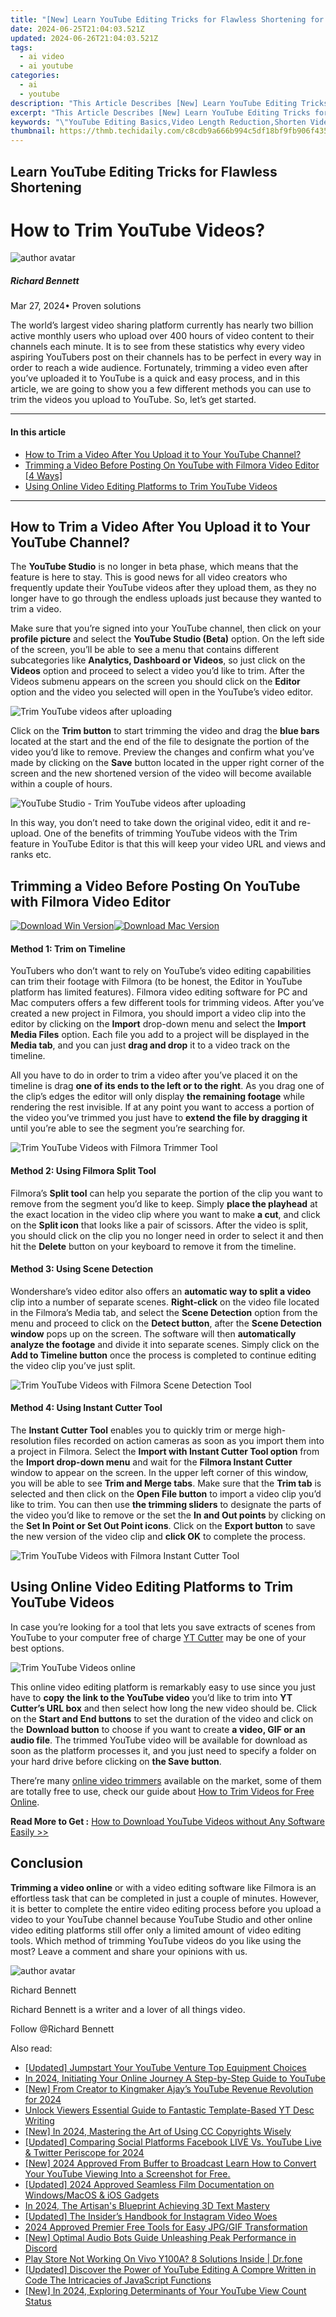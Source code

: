 ```yaml
---
title: "[New] Learn YouTube Editing Tricks for Flawless Shortening for 2024"
date: 2024-06-25T21:04:03.521Z
updated: 2024-06-26T21:04:03.521Z
tags:
  - ai video
  - ai youtube
categories:
  - ai
  - youtube
description: "This Article Describes [New] Learn YouTube Editing Tricks for Flawless Shortening for 2024"
excerpt: "This Article Describes [New] Learn YouTube Editing Tricks for Flawless Shortening for 2024"
keywords: "\"YouTube Editing Basics,Video Length Reduction,Shorten Videos Effectively,High-Quality Cuts,Edit Smoothly on YouTube,Professional Video Tricks,Flawless Editing Techniques\""
thumbnail: https://thmb.techidaily.com/c8cdb9a666b994c5df18bf9fb906f435b3e886e46b814d7626bddc0615133ba1.jpg
---
```


## Learn YouTube Editing Tricks for Flawless Shortening

# How to Trim YouTube Videos?

![author avatar](https://images.wondershare.com/filmora/article-images/richard-bennett.jpg)

##### Richard Bennett

 Mar 27, 2024• Proven solutions

The world’s largest video sharing platform currently has nearly two billion active monthly users who upload over 400 hours of video content to their channels each minute. It is to see from these statistics why every video aspiring YouTubers post on their channels has to be perfect in every way in order to reach a wide audience. Fortunately, trimming a video even after you’ve uploaded it to YouTube is a quick and easy process, and in this article, we are going to show you a few different methods you can use to trim the videos you upload to YouTube. So, let’s get started.

---

#### In this article

* [How to Trim a Video After You Upload it to Your YouTube Channel?](#part1)
* [Trimming a Video Before Posting On YouTube with Filmora Video Editor \[4 Ways\]](#part2)
* [Using Online Video Editing Platforms to Trim YouTube Videos](#part3)

---

## How to Trim a Video After You Upload it to Your YouTube Channel?

The **YouTube Studio** is no longer in beta phase, which means that the feature is here to stay. This is good news for all video creators who frequently update their YouTube videos after they upload them, as they no longer have to go through the endless uploads just because they wanted to trim a video.

Make sure that you’re signed into your YouTube channel, then click on your **profile picture** and select the **YouTube Studio (Beta)** option. On the left side of the screen, you’ll be able to see a menu that contains different subcategories like **Analytics, Dashboard or Videos**, so just click on the **Videos** option and proceed to select a video you’d like to trim. After the Videos submenu appears on the screen you should click on the **Editor** option and the video you selected will open in the YouTube’s video editor.

![Trim YouTube videos after uploading](https://images.wondershare.com/filmora/article-images/youtube-video-editor-youtube-studio.jpg)

Click on the **Trim button** to start trimming the video and drag the **blue bars** located at the start and the end of the file to designate the portion of the video you’d like to remove. Preview the changes and confirm what you’ve made by clicking on the **Save** button located in the upper right corner of the screen and the new shortened version of the video will become available within a couple of hours.

![YouTube Studio - Trim YouTube videos after uploading](https://images.wondershare.com/filmora/article-images/preview-save-video-trimming-youtube-studio.jpg)

In this way, you don’t need to take down the original video, edit it and re-upload. One of the benefits of trimming YouTube videos with the Trim feature in YouTube Editor is that this will keep your video URL and views and ranks etc.

## Trimming a Video Before Posting On YouTube with Filmora Video Editor

[![Download Win Version](https://images.wondershare.com/filmora/guide/download-btn-win.jpg)](https://tools.techidaily.com/wondershare/filmora/download/)[![Download Mac Version](https://images.wondershare.com/filmora/guide/download-btn-mac.jpg)](https://tools.techidaily.com/wondershare/filmora/download/)

#### Method 1: Trim on Timeline

YouTubers who don’t want to rely on YouTube’s video editing capabilities can trim their footage with Filmora (to be honest, the Editor in YouTube platform has limited features). Filmora video editing software for PC and Mac computers offers a few different tools for trimming videos. After you’ve created a new project in Filmora, you should import a video clip into the editor by clicking on the **Import** drop-down menu and select the **Import Media Files** option. Each file you add to a project will be displayed in the **Media tab**, and you can just **drag and drop** it to a video track on the timeline.

All you have to do in order to trim a video after you’ve placed it on the timeline is drag **one of its ends to the left or to the right**. As you drag one of the clip’s edges the editor will only display **the remaining footage** while rendering the rest invisible. If at any point you want to access a portion of the video you’ve trimmed you just have to **extend the file by dragging it** until you’re able to see the segment you’re searching for.

![Trim YouTube Videos with Filmora Trimmer  Tool](https://images.wondershare.com/filmora/guide/trim-sides.gif)

#### Method 2: Using Filmora Split Tool

Filmora’s **Split tool** can help you separate the portion of the clip you want to remove from the segment you’d like to keep. Simply **place the playhead** at the exact location in the video clip where you want to make **a cut**, and click on the **Split icon** that looks like a pair of scissors. After the video is split, you should click on the clip you no longer need in order to select it and then hit the **Delete** button on your keyboard to remove it from the timeline.

#### Method 3: Using Scene Detection

Wondershare’s video editor also offers an **automatic way to split a video** clip into a number of separate scenes. **Right-click** on the video file located in the Filmora’s Media tab, and select the **Scene Detection** option from the menu and proceed to click on the **Detect button**, after the **Scene Detection window** pops up on the screen. The software will then **automatically analyze the footage** and divide it into separate scenes. Simply click on the **Add to Timeline button** once the process is completed to continue editing the video clip you’ve just split.

![Trim YouTube Videos with Filmora Scene Detection Tool](https://images.wondershare.com/filmora/article-images/scene-detection-interface.jpg)

#### Method 4: Using Instant Cutter Tool

The **Instant Cutter Tool** enables you to quickly trim or merge high-resolution files recorded on action cameras as soon as you import them into a project in Filmora. Select the **Import with Instant Cutter Tool option** from the **Import drop-down menu** and wait for the **Filmora Instant Cutter** window to appear on the screen. In the upper left corner of this window, you will be able to see **Trim and Merge tabs**. Make sure that the **Trim tab** is selected and then click on the **Open File button** to import a video clip you’d like to trim. You can then use **the trimming sliders** to designate the parts of the video you’d like to remove or the set the **In and Out points** by clicking on the **Set In Point or Set Out Point icons**. Click on the **Export button** to save the new version of the video clip and **click OK** to complete the process.

![Trim YouTube Videos with Filmora Instant Cutter Tool](https://images.wondershare.com/filmora/article-images/instant-cutter-filmora-1.jpg)

## Using Online Video Editing Platforms to Trim YouTube Videos

In case you’re looking for a tool that lets you save extracts of scenes from YouTube to your computer free of charge [YT Cutter](https://ytcutter.com/) may be one of your best options.

![Trim YouTube Videos online](https://images.wondershare.com/filmora/article-images/yt-cutter-youtube-trimmer.jpg)

This online video editing platform is remarkably easy to use since you just have to **copy** **the link to the YouTube video** you’d like to trim into **YT Cutter’s URL box** and then select how long the new video should be. Click on the **Start and End buttons** to set the duration of the video and click on the **Download button** to choose if you want to create **a video, GIF or an audio file**. The trimmed YouTube video will be available for download as soon as the platform processes it, and you just need to specify a folder on your hard drive before clicking on **the Save button**.

There’re many [online video trimmers](https://tools.techidaily.com/wondershare/filmora/download/) available on the market, some of them are totally free to use, check our guide about [How to Trim Videos for Free Online](https://tools.techidaily.com/wondershare/filmora/download/).

 **Read More to Get :** [How to Download YouTube Videos without Any Software Easily >>](https://tools.techidaily.com/wondershare/filmora/download/)

## Conclusion

**Trimming a video online** or with a video editing software like Filmora is an effortless task that can be completed in just a couple of minutes. However, it is better to complete the entire video editing process before you upload a video to your YouTube channel because YouTube Studio and other online video editing platforms still offer only a limited amount of video editing tools. Which method of trimming YouTube videos do you like using the most? Leave a comment and share your opinions with us.

![author avatar](https://images.wondershare.com/filmora/article-images/richard-bennett.jpg)

Richard Bennett

Richard Bennett is a writer and a lover of all things video.

Follow @Richard Bennett


<ins class="adsbygoogle"
     style="display:block"
     data-ad-format="autorelaxed"
     data-ad-client="ca-pub-7571918770474297"
     data-ad-slot="1223367746"></ins>



<ins class="adsbygoogle"
     style="display:block"
     data-ad-client="ca-pub-7571918770474297"
     data-ad-slot="8358498916"
     data-ad-format="auto"
     data-full-width-responsive="true"></ins>

<span class="atpl-alsoreadstyle">Also read:</span>
<div><ul>
<li><a href="https://youtube-blog.techidaily.com/ed-jumpstart-your-youtube-venture-top-equipment-choices/"><u>[Updated] Jumpstart Your YouTube Venture  Top Equipment Choices</u></a></li>
<li><a href="https://youtube-blog.techidaily.com/24-initiating-your-online-journey-a-step-by-step-guide-to-youtube/"><u>In 2024, Initiating Your Online Journey  A Step-by-Step Guide to YouTube</u></a></li>
<li><a href="https://youtube-blog.techidaily.com/rom-creator-to-kingmaker-ajays-youtube-revenue-revolution-for-2024/"><u>[New] From Creator to Kingmaker  Ajay’s YouTube Revenue Revolution for 2024</u></a></li>
<li><a href="https://youtube-blog.techidaily.com/k-viewers-essential-guide-to-fantastic-template-based-yt-desc-writing/"><u>Unlock Viewers  Essential Guide to Fantastic Template-Based YT Desc Writing</u></a></li>
<li><a href="https://youtube-blog.techidaily.com/n-2024-mastering-the-art-of-using-cc-copyrights-wisely/"><u>[New] In 2024, Mastering the Art of Using CC Copyrights Wisely</u></a></li>
<li><a href="https://youtube-blog.techidaily.com/ed-comparing-social-platforms-facebook-live-vs-youtube-live-and-twitter-periscope-for-2024/"><u>[Updated] Comparing Social Platforms  Facebook LIVE Vs. YouTube Live & Twitter Periscope for 2024</u></a></li>
<li><a href="https://youtube-blog.techidaily.com/024-approved-from-buffer-to-broadcast-learn-how-to-convert-your-youtube-viewing-into-a-screenshot-for-free/"><u>[New] 2024 Approved  From Buffer to Broadcast  Learn How to Convert Your YouTube Viewing Into a Screenshot for Free.</u></a></li>
<li><a href="https://desktop-recording.techidaily.com/updated-2024-approved-seamless-film-documentation-on-windowsmacos-and-ios-gadgets/"><u>[Updated] 2024 Approved  Seamless Film Documentation on Windows/MacOS & iOS Gadgets</u></a></li>
<li><a href="https://some-guidance.techidaily.com/in-2024-the-artisans-blueprint-achieving-3d-text-mastery/"><u>In 2024, The Artisan's Blueprint  Achieving 3D Text Mastery</u></a></li>
<li><a href="https://instagram-videos.techidaily.com/updated-the-insiders-handbook-for-instagram-video-woes/"><u>[Updated] The Insider’s Handbook for Instagram Video Woes</u></a></li>
<li><a href="https://extra-approaches.techidaily.com/2024-approved-premier-free-tools-for-easy-jpggif-transformation/"><u>2024 Approved  Premier Free Tools for Easy JPG/GIF Transformation</u></a></li>
<li><a href="https://discord-videos.techidaily.com/new-optimal-audio-bots-guide-unleashing-peak-performance-in-discord/"><u>[New] Optimal Audio Bots Guide  Unleashing Peak Performance in Discord</u></a></li>
<li><a href="https://fix-guide.techidaily.com/play-store-not-working-on-vivo-y100a-8-solutions-inside-drfone-by-drfone-fix-android-problems-fix-android-problems/"><u>Play Store Not Working On Vivo Y100A? 8 Solutions Inside | Dr.fone</u></a></li>
<li><a href="https://youtube-clips.techidaily.com/updated-discover-the-power-of-youtube-editing-a-compre-written-in-code-the-intricacies-of-javascript-functions/"><u>[Updated] Discover the Power of YouTube Editing  A Compre Written in Code  The Intricacies of JavaScript Functions</u></a></li>
<li><a href="https://facebook-record-videos.techidaily.com/new-in-2024-exploring-determinants-of-your-youtube-view-count-status/"><u>[New] In 2024, Exploring Determinants of Your YouTube View Count Status</u></a></li>
</ul></div>

